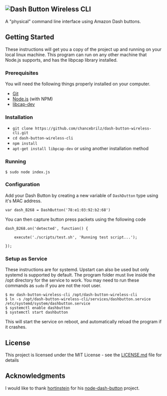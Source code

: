 ![Dash Button Wireless CLI](https://i.imgur.com/gUhzTDJ.png)
------
A "physical" command line interface using Amazon Dash buttons.

## Getting Started
These instructions will get you a copy of the project up and running on your local linux machine. This program can run on any other machine that Node.js supports, and has the libpcap library installed.

### Prerequisites
You will need the following things properly installed on your computer.

* [Git](https://git-scm.com/)
* [Node.js](https://nodejs.org/) (with NPM)
* [libcap-dev](https://packages.debian.org/sid/libcap-dev)

### Installation

* `git clone https://github.com/chancebrilz/dash-button-wireless-cli.git`
* `cd dash-button-wireless-cli`
* `npm install`
* `apt-get install libpcap-dev` or using another installation method

### Running

```
$ sudo node index.js
```

### Configuration

Add your Dash Button by creating a new variable of `DashDutton` type using it's MAC address.
```
var dash_B268 = DashButton('78:e1:03:92:b2:68')
```

You can then capture button press packets using the following code

```
dash_B268.on('detected', function() {

    execute('./scripts/test.sh', 'Running test script...');

});
```

### Setup as Service

These instructions are for systemd. Upstart can also be used but only systemd is supported by default.
The program folder must live inside the /opt directory for the service to work. You may need to run these commands as `sudo` if you are not the root user.

```
$ mv dash-button-wireless-cli /opt/dash-button-wireless-cli
$ ln -s /opt/dash-button-wireless-cli/services/dashbutton.service /etc/systemd/system/dashbutton.service
$ systemctl enable dashbutton
$ systemctl start dashbutton
```

This will start the service on reboot, and automatically reload the program if it crashes.

## License
This project is licensed under the MIT License - see the [LICENSE.md](https://github.com/chancebrilz/dash-button-wireless-cli/blob/master/LICENSE.md) file for details

## Acknowledgments
I would like to thank [hortinstein](https://github.com/hortinstein) for his [node-dash-button](https://github.com/hortinstein/node-dash-button.git) project.
